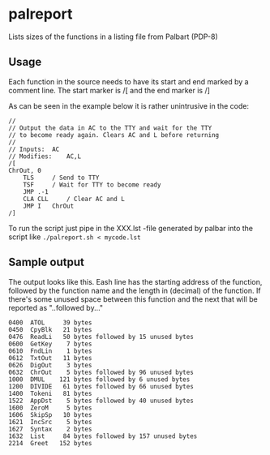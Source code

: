 # palreport
Lists sizes of the functions in a listing file from Palbart (PDP-8)

## Usage
Each function in the source needs to have its start and end marked by a
comment line.  The start marker is /[ and the end marker is /]

As can be seen in the example below it is rather unintrusive in the code:

```
//
// Output the data in AC to the TTY and wait for the TTY
// to become ready again. Clears AC and L before returning
//
// Inputs: 	AC
// Modifies: 	AC,L
/[
ChrOut,	0 
	TLS		/ Send to TTY
	TSF		/ Wait for TTY to become ready
	JMP	.-1
	CLA CLL		/ Clear AC and L
	JMP I	ChrOut
/]
```

To run the script just pipe in the XXX.lst -file generated by palbar into
the script like `./palreport.sh < mycode.lst`

## Sample output

The output looks like this. Eash line has the starting address of the
function, followed by the function name and the length in (decimal) of the
function. If there's some unused space between this function and the next
that will be reported as "..followed by..."

```
0400  ATOL     39 bytes
0450  CpyBlk   21 bytes
0476  ReadLi   50 bytes followed by 15 unused bytes
0600  GetKey    7 bytes
0610  FndLin    1 bytes
0612  TxtOut   11 bytes
0626  DigOut    3 bytes
0632  ChrOut    5 bytes followed by 96 unused bytes
1000  DMUL    121 bytes followed by 6 unused bytes
1200  DIVIDE   61 bytes followed by 66 unused bytes
1400  Tokeni   81 bytes
1522  AppDst    5 bytes followed by 40 unused bytes
1600  ZeroM     5 bytes
1606  SkipSp   10 bytes
1621  IncSrc    5 bytes
1627  Syntax    2 bytes
1632  List     84 bytes followed by 157 unused bytes
2214  Greet   152 bytes
```